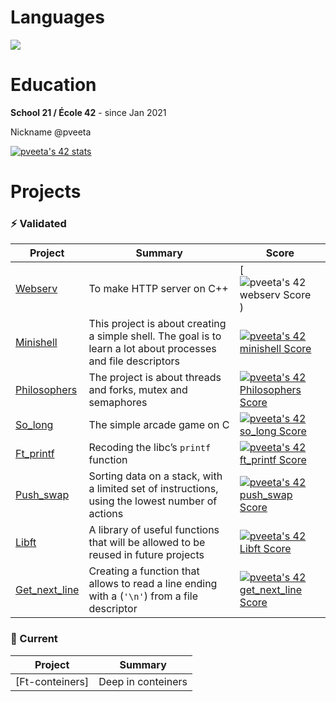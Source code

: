 # Languages
   
<p align="left"> 

<div align="left">
    
  <div align="left">
  <div style="display: flex;">
    <img src="https://github-readme-stats.vercel.app/api/top-langs/?username=serebryanaya&layout=compact&title_color=ffffff&icon_color=34abeb&text_color=daf7dc&bg_color=151515" style="vertical-align: top;" />

  </div>
</div>
    
    

# Education
**School 21 / École 42** - since Jan 2021

Nickname @pveeta

<!--
**serebryanaya/serebryanaya** is a ✨ _special_ ✨ repository because its `README.md` (this file) appears on your GitHub profile.

Here are some ideas to get you started:

- 🔭 I’m currently working on ...
- 🌱 I’m currently learning ...
- 👯 I’m looking to collaborate on ...
- 🤔 I’m looking for help with ...
- 💬 Ask me about ...
- 📫 How to reach me: ...
- 😄 Pronouns: ...
- ⚡ Fun fact: ...
-->


[![pveeta's 42 stats](https://badge42.vercel.app/api/v2/cl8x9ex0a00160gjzmj5wifcw/stats?cursusId=21&coalitionId=92)](https://github.com/JaeSeoKim/badge42)

# Projects

### ⚡ Validated



Project |Summary | Score     
---     |  -- | -------
[Webserv](https://github.com/D-lana/ft_webserv) |To make HTTP server on C++ | [![![pveeta's 42 webserv Score](https://badge42.vercel.app/api/v2/cl8x9ex0a00160gjzmj5wifcw/project/2702189)](https://github.com/JaeSeoKim/badge42))
[Minishell](https://github.com/serebryanaya/minishell_main) |This project is about creating a simple shell. The goal is to learn a lot about processes and file descriptors | [![pveeta's 42 minishell Score](https://badge42.vercel.app/api/v2/cl8x9ex0a00160gjzmj5wifcw/project/2366758)](https://github.com/JaeSeoKim/badge42)
[Philosophers](https://github.com/serebryanaya/Philosofers) |The project is about threads and forks, mutex and semaphores | [![pveeta's 42 Philosophers Score](https://badge42.vercel.app/api/v2/cl8x9ex0a00160gjzmj5wifcw/project/2366757)](https://github.com/JaeSeoKim/badge42)
[So_long](https://github.com/serebryanaya/so_long) | The simple arcade game on C  | [![pveeta's 42 so_long Score](https://badge42.vercel.app/api/v2/cl8x9ex0a00160gjzmj5wifcw/project/2313903)](https://github.com/JaeSeoKim/badge42)
[Ft_printf](https://github.com/serebryanaya/Printf_School21)  | Recoding the libc’s `printf` function | [![pveeta's 42 ft_printf Score](https://badge42.vercel.app/api/v2/cl8x9ex0a00160gjzmj5wifcw/project/2185078)](https://github.com/JaeSeoKim/badge42)
[Push_swap](https://github.com/serebryanaya/Push_swap) | Sorting data on a stack, with a limited set of instructions, using the lowest  number of actions | [![pveeta's 42 push_swap Score](https://badge42.vercel.app/api/v2/cl8x9ex0a00160gjzmj5wifcw/project/2257157)](https://github.com/JaeSeoKim/badge42)
[Libft](https://github.com/serebryanaya/Libft_School21) | A library of useful functions that will be allowed to be reused in future projects | [![pveeta's 42 Libft Score](https://badge42.vercel.app/api/v2/cl8x9ex0a00160gjzmj5wifcw/project/2157258)](https://github.com/JaeSeoKim/badge42)
[Get_next_line](https://github.com/serebryanaya/Get_next_line-42) | Creating a function that allows to read a line ending with a (`'\n'`) from a file descriptor | [![pveeta's 42 get_next_line Score](https://badge42.vercel.app/api/v2/cl8x9ex0a00160gjzmj5wifcw/project/2168736)](https://github.com/JaeSeoKim/badge42)


### 🔭 Current
Project         | Summary |        
---            | --- |
[Ft-conteiners]   | Deep in conteiners |
